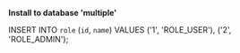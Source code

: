 **Install to database 'multiple'**

INSERT INTO `role` (`id`, `name`) VALUES ('1', 'ROLE_USER'), ('2', 'ROLE_ADMIN');